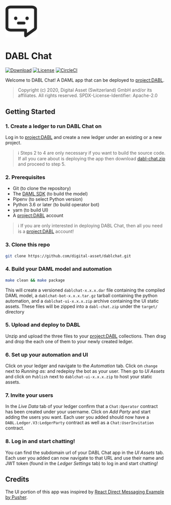 <img src="./src/icons/chatface.svg" width="20%" height="auto">

# DABL Chat
[![Download](https://img.shields.io/github/release/digital-asset/dablchat.svg)](https://github.com/digital-asset/dablchat/releases/latest)
[![License](https://img.shields.io/badge/License-Apache%202.0-blue.svg)](./LICENSE)
[![CircleCI](https://circleci.com/gh/digital-asset/dablchat.svg?style=svg)](https://circleci.com/gh/digital-asset/dablchat)

Welcome to DABL Chat! A DAML app that can be deployed to [project:DABL](https://projectdabl.com/).

> Copyright (c) 2020, Digital Asset (Switzerland) GmbH and/or its affiliates. All rights reserved. SPDX-License-Identifier: Apache-2.0

## Getting Started

### 1. Create a ledger to run DABL Chat on

Log in to [project:DABL](https://projectdabl.com/) and create a new ledger under an existing or a new project.

> ℹ️ Steps 2 to 4 are only necessary if you want to build the source code. If all you care about is deploying the app then download [dabl-chat.zip](https://github.com/digital-asset/dablchat/releases/latest/download/dabl-chat.zip) and proceed to step 5.

### 2. Prerequisites

- Git (to clone the repository)
- The [DAML SDK](https://docs.daml.com/getting-started/installation.html) (to build the model)
- Pipenv (to select Python version)
- Python 3.6 or later (to build operator bot)
- yarn (to build UI)
- A [project:DABL](https://projectdabl.com/) account
> ℹ️ If you are only interested in deploying DABL Chat, then all you need is a [project:DABL](https://projectdabl.com/) account!


### 3. Clone this repo

```bash
git clone https://github.com/digital-asset/dablchat.git
```

### 4. Build your DAML model and automation

```bash
make clean && make package
```
This will create a versioned `dablchat-x.x.x.dar` file containing the compiled DAML model, a `dablchat-bot-x.x.x.tar.gz` tarball containing the python automation, and a `dablchat-ui-x.x.x.zip` archive containing the UI static assets. These files will be zipped into a `dabl-chat.zip` under the `target/` directory

### 5. Upload and deploy to DABL

Unzip and upload the three files to your [project:DABL](https://projectdabl.com/) collections.
Then drag and drop the each one of them to your newly created ledger.

### 6. Set up your automation and UI

Click on your ledger and navigate to the _Automation_ tab. Click on `change` next to _Running as:_ and redeploy the bot as your user. Then go to _UI Assets_ and click on `Publish` next to `dablchat-ui-x.x.x.zip` to host your static assets.

### 7. Invite your users

In the _Live Data_ tab of your ledger confirm that a `Chat:Operator` contract has been created under your username. Click on _Add Party_ and start adding the users you want. Each user you added should now have a `DABL.Ledger.V3:LedgerParty` contract as well as a `Chat:UserInvitation` contract.

### 8. Log in and start chatting!

You can find the subdomain url of your DABL Chat app in the _UI Assets_ tab. Each user you added can now navigate to that URL and use their name and JWT token (found in the _Ledger Settings_ tab) to log in and start chatting!

## Credits
The UI portion of this app was inspired by [React Direct Messaging Example by Pusher](https://pusher.com/tutorials/react-direct-messaging).
